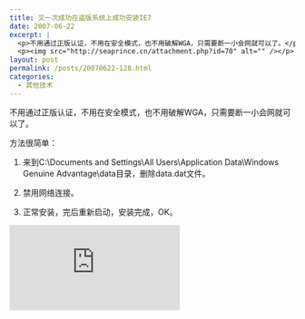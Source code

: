 ```yaml
---
title: 又一次成功在盗版系统上成功安装IE7
date: 2007-06-22
excerpt: |
  <p>不用通过正版认证，不用在安全模式，也不用破解WGA，只需要断一小会网就可以了。</p>
  <p><img src="http://seaprince.cn/attachment.php?id=70" alt="" /></p>
layout: post
permalink: /posts/20070622-128.html
categories:
  - 其他技术
---
```

不用通过正版认证，不用在安全模式，也不用破解WGA，只需要断一小会网就可以了。

方法很简单：

1. 来到C:\Documents and Settings\All Users\Application Data\Windows Genuine Advantage\data目录，删除data.dat文件。

2. 禁用网络连接。

3. 正常安装，完后重新启动，安装完成，OK。

![][1]

 [1]: http://blog.eaxi.com/attachment.php?id=70